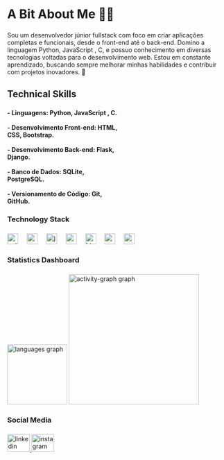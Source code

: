 <h1 align="left">A Bit About Me 🧑‍💻</h1>

###

<p align="left">Sou um desenvolvedor júnior fullstack com foco em criar aplicações completas e funcionais, desde o front-end até o back-end. Domino a linguagem Python, JavaScript , C, e possuo conhecimento em diversas tecnologias voltadas para o desenvolvimento web. Estou em constante aprendizado, buscando sempre melhorar minhas habilidades e contribuir com projetos inovadores. 🚀</p>

###

<h2 align="left">Technical Skills</h2>

###

<h4 align="left">- Linguagens: Python, JavaScript , C.<br><br>- Desenvolvimento Front-end: HTML, <br>CSS, Bootstrap.<br><br>- Desenvolvimento Back-end: Flask, <br>Django.<br><br>- Banco de Dados: SQLite, <br>PostgreSQL.<br><br>- Versionamento de Código: Git, <br>GitHub.</h4>

###

<h3 align="left">Technology Stack</h3>

###

<div align="left">
  <img src="https://skillicons.dev/icons?i=py" height="25" alt="python logo"  />
  <img width="12" />
  <img src="https://skillicons.dev/icons?i=c" height="25" alt="c logo"  />
  <img width="12" />
  <img src="https://skillicons.dev/icons?i=js" height="25" alt="javascript logo"  />
  <img width="12" />
  <img src="https://skillicons.dev/icons?i=react" height="25" alt="react logo"  />
  <img width="12" />
  <img src="https://skillicons.dev/icons?i=html" height="25" alt="html5 logo"  />
  <img width="12" />
  <img src="https://skillicons.dev/icons?i=css" height="25" alt="css3 logo"  />
  <img width="12" />
  <img src="https://skillicons.dev/icons?i=postgres" height="25" alt="postgresql logo"  />
</div>

###

<h3 align="left">Statistics Dashboard</h3>

###

<div align="left">
  <img src="https://github-readme-stats.vercel.app/api/top-langs?username=Cadiasdev&locale=en&hide_title=false&layout=compact&card_width=320&langs_count=5&theme=tokyonight&hide_border=false&order=2" height="138" alt="languages graph"  />
  <img src="https://github-readme-activity-graph.vercel.app/graph?username=Cadiasdev&radius=16&theme=tokyo-night&area=true&order=5" height="300" alt="activity-graph graph"  />
</div>

###

<h3 align="left">Social Media</h3>

###

<div align="left">
  <a href="https://www.linkedin.com/in/carlos-dias-202951339/" target="_blank">
    <img src="https://raw.githubusercontent.com/maurodesouza/profile-readme-generator/master/src/assets/icons/social/linkedin/default.svg" width="52" height="40" alt="linkedin logo"  />
  </a>
  <a href="https://www.instagram.com/_eduardo_1704?igsh=N3FqMWprbnpjaXBj&utm_source=qr" target="_blank">
    <img src="https://raw.githubusercontent.com/maurodesouza/profile-readme-generator/master/src/assets/icons/social/instagram/default.svg" width="52" height="40" alt="instagram logo"  />
  </a>
</div>

###
